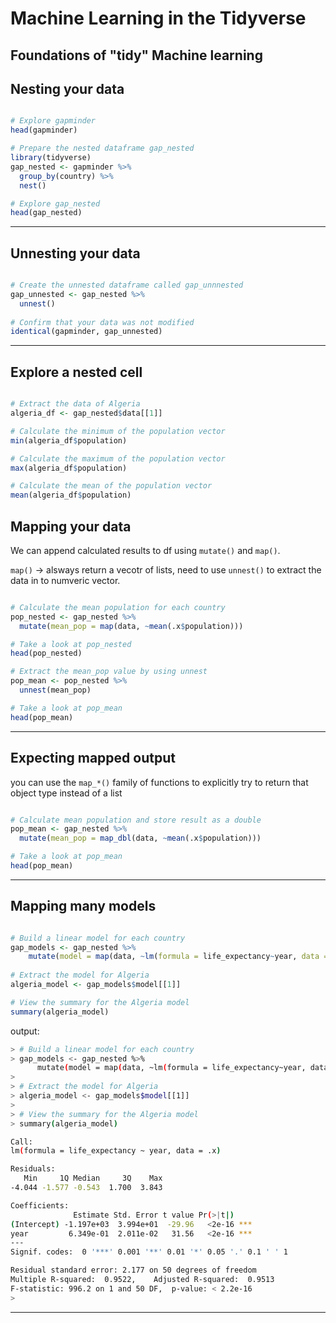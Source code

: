 # Machine Learning in the Tidyverse

## Foundations of "tidy" Machine learning
## Nesting your data

```r

# Explore gapminder
head(gapminder)

# Prepare the nested dataframe gap_nested
library(tidyverse)
gap_nested <- gapminder %>% 
  group_by(country) %>% 
  nest()

# Explore gap_nested
head(gap_nested)

```

***

## Unnesting your data

```r

# Create the unnested dataframe called gap_unnnested
gap_unnested <- gap_nested %>% 
  unnest()
  
# Confirm that your data was not modified  
identical(gapminder, gap_unnested)


```
***

## Explore a nested cell

```r

# Extract the data of Algeria
algeria_df <- gap_nested$data[[1]]

# Calculate the minimum of the population vector
min(algeria_df$population)

# Calculate the maximum of the population vector
max(algeria_df$population)

# Calculate the mean of the population vector
mean(algeria_df$population)

```

## Mapping your data

We can append calculated results to df using `mutate()` and `map()`.

`map()` -> alsways return a vecotr of lists, need to use `unnest()` to extract the data in to numveric vector.

```r

# Calculate the mean population for each country
pop_nested <- gap_nested %>%
  mutate(mean_pop = map(data, ~mean(.x$population)))

# Take a look at pop_nested
head(pop_nested)

# Extract the mean_pop value by using unnest
pop_mean <- pop_nested %>% 
  unnest(mean_pop)

# Take a look at pop_mean
head(pop_mean)

```

***

## Expecting mapped output

you can use the `map_*()` family of functions to explicitly try to return that object type instead of a list

```r

# Calculate mean population and store result as a double
pop_mean <- gap_nested %>%
  mutate(mean_pop = map_dbl(data, ~mean(.x$population)))

# Take a look at pop_mean
head(pop_mean)

```
***

## Mapping many models

```r

# Build a linear model for each country
gap_models <- gap_nested %>%
    mutate(model = map(data, ~lm(formula = life_expectancy~year, data = .x)))
    
# Extract the model for Algeria    
algeria_model <- gap_models$model[[1]]

# View the summary for the Algeria model
summary(algeria_model)

```


output:

```bash
> # Build a linear model for each country
> gap_models <- gap_nested %>%
      mutate(model = map(data, ~lm(formula = life_expectancy~year, data = .x)))
> 
> # Extract the model for Algeria
> algeria_model <- gap_models$model[[1]]
> 
> # View the summary for the Algeria model
> summary(algeria_model)

Call:
lm(formula = life_expectancy ~ year, data = .x)

Residuals:
   Min     1Q Median     3Q    Max 
-4.044 -1.577 -0.543  1.700  3.843 

Coefficients:
              Estimate Std. Error t value Pr(>|t|)    
(Intercept) -1.197e+03  3.994e+01  -29.96   <2e-16 ***
year         6.349e-01  2.011e-02   31.56   <2e-16 ***
---
Signif. codes:  0 '***' 0.001 '**' 0.01 '*' 0.05 '.' 0.1 ' ' 1

Residual standard error: 2.177 on 50 degrees of freedom
Multiple R-squared:  0.9522,	Adjusted R-squared:  0.9513 
F-statistic: 996.2 on 1 and 50 DF,  p-value: < 2.2e-16
> 

```

***

